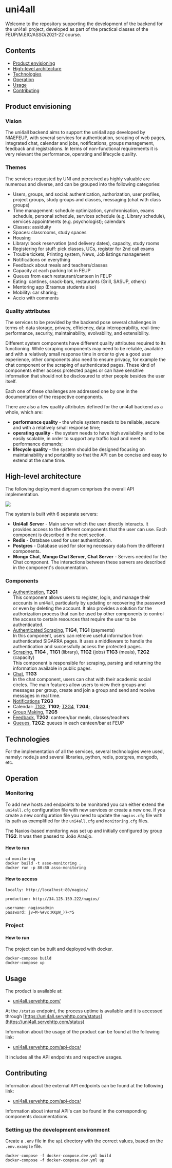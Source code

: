 # uni4all

Welcome to the repository supporting the development of the backend for the uni4all project, developed as part of the practical classes of the FEUP/M.EIC/ASSO/2021-22 course.

## Contents

* [Product envisioning](#product-envisioning)
* [High-level architecture](#high-level-architecture)
* [Technologies](#technologies)
* [Operation](#operation)
* [Usage](#usage)
* [Contributing](#contributing)


## Product envisioning    

### Vision

The uni4all backend aims to support the uni4all app developed by NIAEFEUP, with several services for authentication, scraping of web pages, integrated chat, calendar and jobs, notifications, groups management, feedback and registrations. In terms of non-functional requirements it is very relevant the performance, operating and lifecycle quality.

### Themes

The services requested by UNI and perceived as highly valuable are numerous and diverse, and can be grouped into the following categories:

* Users, groups, and social: authentication, authorization, user profiles, project groups, study groups and classes, messaging (chat with class groups)
* Time management: schedule optimization, synchronisation, exams schedule, personal schedule, services schedule (e.g. Library schedule), services appointments (e.g. psychologist); calendars
* Classes: assiduity
* Spaces: classrooms, study spaces
* Housing
* Library: book reservation (and delivery dates), capacity, study rooms
* Registering for stuff: pick classes, UCs, register for 2nd call exams
* Trouble tickets, Printing system, News, Job listings management
* Notifications on everything
* Feedback about meals and teachers/classes
* Capacity at each parking lot in FEUP
* Queues from each restaurant/canteen in FEUP
* Eating: cantines, snack-bars, restaurants (Grill, SASUP, others)
* Mentoring app (Erasmus students also)
* Mobility: car sharing;
* Accio with comments

### Quality attributes

The services to be provided by the backend pose several challenges in terms of: data storage, privacy, efficiency, data interoperability, real-time performance, security, maintainability, evolvability, and extensibility.

Different system components have different quality attributes required to its functioning. While scraping components may need to be reliable, available and with a relatively small response time in order to give a good user experience, other components also need to ensure privacy, for example the chat component or the scraping of authenticated pages. These kind of components either access protected pages or can have sensitive information that should not be disclosured to other people besides the user itself.

Each one of these challenges are addressed one by one in the documentation of the respective components.

There are also a few quality attributes defined for the uni4all backend as a whole, which are:
* **performance quality** - the whole system needs to be reliable, secure and with a relatively small response time;
* **operating quality** - the system needs to have high availability and to be easily scalable, in order to support any traffic load and meet its performance demands;
* **lifecycle quality** - the system should be designed focusing on maintainability and portability so that the API can be concise and easy to extend at the same time.

## High-level architecture

<!--_Instructions: Information about **Components**, **Activities** and **Infrastructure** (respectively, use UML Component, Activity and Deployment diagrams. Provide higher-level views over these three types of elements using _Package_ diagrams, if appropriate._-->

The following deployment diagram comprises the overall API implementation. 

![](https://i.imgur.com/xL57Qrl.png)

The system is built with 6 separate servers:
- **Uni4all Server** - Main server which the user directly interacts. It provides access to the different components that the user can use. Each component is described in the next section.
- **Redis** - Database used for user authentication.
- **Postgres** - Database used for storing necessary data from the different components.
- **Mongo Chat**, **Mongo Chat Server**, **Chat Server** - Servers needed for the Chat component. The interactions between these servers are described in the component's documentation.

### Components

- [Authentication](./authentication.md), **T2G1**  
This component allows users to register, login, and manage their accounts in uni4all, particularly by updating or recovering the password or even by deleting the account. It also provides a solution for the authorization process that can be used by other components to control the access to certain resources that require the user to be authenticated.
- [Authenticated Scraping](./authenticatedScraping.md), **T1G4**, **T1G1** (payments)   
In this component, users can retreive useful information from authenticated SIGARRA pages. It uses a middleware to handle the authentication and successfully access the protected pages.
- [Scraping](./scraping.md), **T1G4** , **T1G1** (library), **T1G2** (jobs) **T1G3** (meals), **T2G2** (capacity)    
This component is responsible for scraping, parsing and returning the information available in public pages.
- [Chat](./chat.md), **T1G3**  
In the chat component, users can chat with their academic social circles. The main features allow users to view their groups and messages per group, create and join a group and send and receive messages in real time.
- [Notifications](./notification.md) **T2G3**
- Calendar: [T1G2](./t1g2-calendar.md), **T1G2**; [T2G4](./t2g4-calendar.md), **T2G4**; 
- [Group Making](./groupMaking.md), **T2G5** 
- [Feedback](./feedback.md), **T2G2**: canteen/bar meals, classes/teachers
- [Queues](./queues.md), **T2G2**: queues in each canteen/bar at FEUP

## Technologies
For the implementation of all the services, several technologies were used, namely: node.js and several libraries, python, redis, postgres, mongodb, etc.



## Operation

<!--_Instructions: Information about how to set up a production environment, how to build and package the system for deployment, how to deploy the system to production, how to operate the system (where the logs are, how to access monitoring tools, etc.), and how to run and access architectural fitness functions and use them to decide (or not) to the intended quality attributes._-->

### Monitoring

To add new hosts and endpoints to be monitored you can either extend the `uni4all.cfg` configuration file with new services or create a new one. If you create a new configuration file you need to update the `nagios.cfg` file with its path as exemplified for the `uni4all.cfg` and `monitoring.cfg` files.

The Naxios-based monitoring was set up and initially configured by group **T1G2**. It was then passed to João Araújo.

#### How to run

```
cd monitoring
docker build -t asso-monitoring .
docker run -p 80:80 asso-monitoring
```

#### How to access

```
locally: http://localhost:80/nagios/

production: http://34.125.159.222/nagios/

username: nagiosadmin
password: jv=M-%#vx:KKpW_)7<*5
```

### Project

#### How to run

The project can be built and deployed with docker.

```
docker-compose build
docker-compose up
```

## Usage

<!--_Instructions: Information about how the product can be used from the standpoint of its users (e.g., API endpoints and how to use them). The API documention should be usable, accurate and up-to-date._-->

The product is available at:

- [uni4all.servehttp.com/](https://uni4all.servehttp.com/)

At the `/status` endpoint, the process uptime is available and it is accessed through [https://uni4all.servehttp.com/status](https://uni4all.servehttp.com/status)


Information about the usage of the product can be found at the following link:

- [uni4all.servehttp.com/api-docs/](https://uni4all.servehttp.com/api-docs/)

It includes all the API endpoints and respective usages.

## Contributing

<!--_Instructions: Information about setting up the development environment, running the system in development, running the tests. Also, should include documentation on all the API endpoints (including internal ones) and how to use them. The API documention should be usable, accurate and up-to-date.-->

Information about the external API endpoints can be found at the following link:

- [uni4all.servehttp.com/api-docs/](https://uni4all.servehttp.com/api-docs/)

Information about internal API's can be found in the corresponding components documentations.

### Setting up the development environment

Create a `.env` file in the `api` directory with the correct values, based on the `.env.example` file.

```
docker-compose -f docker-compose.dev.yml build
docker-compose -f docker-compose.dev.yml up
```



<!--_Instructions: Document design and architecture problems and solutions, preferably using pattern instances. Justify all design and architectural choices, preferably based on operational data.<br><br>
Documenting pattern instances is important because it will help other developers
to better understand the resulting concrete classes, attributes and methods,
and the underneath design decisions. <br>
This provides a level of abstraction higher than the class/component level,
highlighting the commonalities of the system and thus promoting the understandability,
conciseness and consistency of the documentation.  <br>
At the same time, the documentation of pattern instances will help the designer instantiating a pattern,
to certify himself that he is taking the right decision.  <br>
In general terms, this results in better communication within the development team, and consequently on less bugs.
To more formally document a pattern instance we must describe the design context, to justify the selection of the
pattern, to explain how the pattern roles, operations and associations were mapped to the concrete design classes,
and to state the benefits and liabilities of instantiating the pattern, eventually in comparison with other alternatives.<br><br>
It is expected that you start this section with system-wide patterns, but you should link to component-specific pages for describing the design of individual components. <ins>For each pattern instance</ins> that you would like to document, use the following template:_-->

<!--### _name the goal that you would like to achieve, or problem to solve_

**Context**: _Describe the design context that justifies the selection of the pattern. Link to your best reference of the pattern, if available._

**Mapping**: _Explain how the pattern's roles are mapped, operations and associations to the concrete design classes. Something that works well is to annotate UML structural diagrams with pattern roles, as is done in  [JUnit A Cook's Tour](http://junit.sourceforge.net/doc/cookstour/cookstour.htm), for example. Link to the appropriate files in the repository._

**Consequences**: _Explain the pros and cons of instantiating the pattern, eventually in comparison with other alternatives._-->


